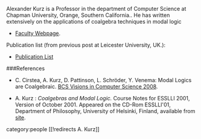 Alexander Kurz is a Professor  in the department of Computer Science at Chapman University, Orange, Southern California.. He has written extensively on the applications of coalgebra techniques in modal logic

* [Faculty Webpage](https://www.chapman.edu/engineering/about/faculty/program-faculty/alex-kurz.aspx).

Publication list (from previous post at Leicester University, UK.):

* [Publication List](http://www.cs.le.ac.uk/people/akurz/works.html)


###References

* C. Cirstea, A. Kurz, D. Pattinson, L. Schr&#246;der, Y. Venema: Modal Logics are Coalgebraic. [BCS Visions in Computer Science 2008](www.cs.le.ac.uk/people/akurz/Papers/BCS08/ModalCoalg.pdf). 


*  A. Kurz :  _Coalgebras and Modal Logic._ Course Notes for ESSLLI 2001, Version of October 2001. Appeared on the CD-Rom ESSLLI'01, Department of Philosophy, University of Helsinki, Finland, available from [site](http://www.cs.le.ac.uk/people/akurz/works.html).


category:people
[[!redirects A. Kurz]]